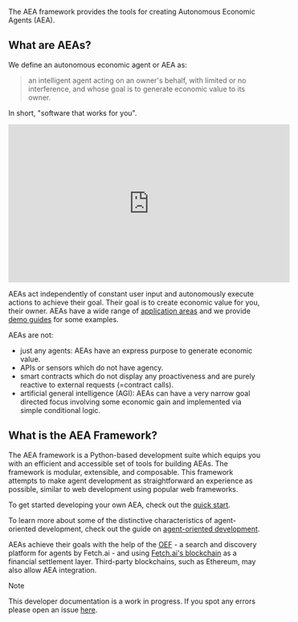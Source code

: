 

The AEA framework provides the tools for creating Autonomous Economic Agents (AEA).

## What are AEAs?

We define an autonomous economic agent or AEA as:

> an intelligent agent acting on an owner's behalf, with limited or no interference, and whose goal is to generate economic value to its owner.

In short, "software that works for you".

<iframe width="560" height="315" src="https://www.youtube.com/embed/xpJA4IT5X88" frameborder="0" allow="accelerometer; autoplay; encrypted-media; gyroscope; picture-in-picture" allowfullscreen></iframe>

AEAs act independently of constant user input and autonomously execute actions to achieve their goal. Their goal is to create economic value for you, their owner. AEAs have a wide range of <a href="app-areas">application areas</a> and we provide <a href="car-park-skills">demo guides</a> for some examples.

AEAs are not:

* just any agents: AEAs have an express purpose to generate economic value.
* APIs or sensors which do not have agency.
* smart contracts which do not display any proactiveness and are purely reactive to external requests (=contract calls). 
* artificial general intelligence (AGI): AEAs can have a very narrow goal directed focus involving some economic gain and implemented via simple conditional logic.

## What is the AEA Framework?

The AEA framework is a Python-based development suite which equips you with an efficient and accessible set of tools for building AEAs. The framework is modular, extensible, and composable. This framework attempts to make agent development as straightforward an experience as possible, similar to web development using popular web frameworks.

To get started developing your own AEA, check out the <a href="quickstart">quick start</a>.

To learn more about some of the distinctive characteristics of agent-oriented development, check out the guide on <a href="agent-oriented-development">agent-oriented development</a>.

AEAs achieve their goals with the help of the <a href="oef-ledger">OEF</a> - a search and discovery platform for agents by Fetch.ai - and using <a href="oef-ledger">Fetch.ai's blockchain</a> as a financial settlement layer. Third-party blockchains, such as Ethereum, may also allow AEA integration.

<div class="admonition note">
  <p class="admonition-title">Note</p>
  <p>This developer documentation is a work in progress. If you spot any errors please open an issue <a href="https://github.com/fetchai/agents-aea" target="_blank">here</a>.</p>
</div>

<br />
